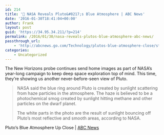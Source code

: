 ```yaml
---
id: 214
title: '🔗 NASA Reveals Pluto&#8217;s Blue Atmosphere | ABC News'
date: '2016-01-30T18:41:04+00:00'
author: Frank
layout: post
guid: 'https://34.95.34.211/?p=214'
permalink: /2016/01/30/nasa-reveals-plutos-blue-atmosphere-abc-news/
passthrough_url:
    - 'http://abcnews.go.com/Technology/plutos-blue-atmosphere-close/story?id=36594663&nwltr=abcn_tco'
categories:
    - Uncategorized
---
```


The New Horizons probe continues send home images as part of NASA’s year-long campaign to keep deep space exploration top of mind. This time, they’re showing us another never-before-seen view of Pluto.

>	NASA said the blue ring around Pluto is created by sunlight 
>	scattering from haze particles in the atmosphere. The haze 
>	is believed to be a photochemical smog created by sunlight 
>	hitting methane and other particles on the dwarf planet.
>	
>	The white parts in the photo are the result of sunlight 
>	bouncing off Pluto’s most reflective and smooth areas, 
>	according to NASA.

Pluto’s Blue Atmosphere Up Close | [ABC News](http://abcnews.go.com/Technology/plutos-blue-atmosphere-close/story?id=36594663&nwltr=abcn_tco)